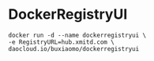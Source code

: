 # DockerRegistryUI
```shell
docker run -d --name dockerregistryui \
-e RegistryURL=hub.xmitd.com \
daocloud.io/buxiaomo/dockerregistryui
```